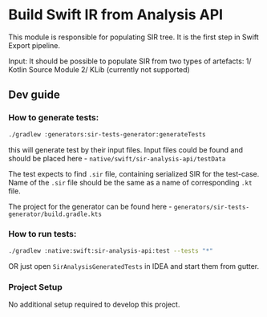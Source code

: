 # Build Swift IR from Analysis API

This module is responsible for populating SIR tree. It is the first step in Swift Export pipeline.

Input:
It should be possible to populate SIR from two types of artefacts:
1/ Kotlin Source Module
2/ KLib (currently not supported)

## Dev guide

### How to generate tests:
```bash
./gradlew :generators:sir-tests-generator:generateTests
```
this will generate test by their input files. Input files could be found and should be placed here - `native/swift/sir-analysis-api/testData`

The test expects to find `.sir` file, containing serialized SIR for the test-case. Name of the `.sir` file should be the same as a name of corresponding `.kt` file.

The project for the generator can be found here - `generators/sir-tests-generator/build.gradle.kts`

### How to run tests:
```bash
./gradlew :native:swift:sir-analysis-api:test --tests "*"
```
OR just open `SirAnalysisGeneratedTests` in IDEA and start them from gutter.

### Project Setup
No additional setup required to develop this project.
